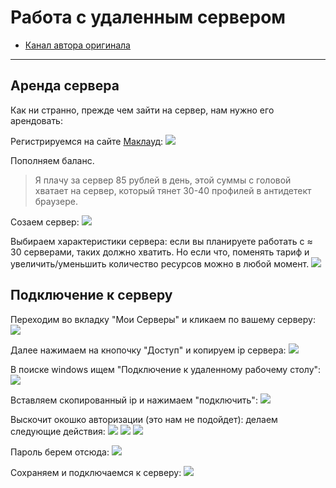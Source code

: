 # Работа с удаленным сервером
- [Канал автора оригинала](https://t.me/earlyberkut)
---

## Аренда сервера
Как ни странно, прежде чем зайти на сервер, нам нужно его арендовать:

Регистрируемся на сайте [Маклауд](https://macloud.ru/):
![](https://telegra.ph/file/f4303b44856a1360cbc5a.png)

Пополняем баланс.
> Я плачу за сервер 85 рублей в день, этой суммы с головой хватает на сервер, который тянет 30-40 профилей в антидетект браузере.

Созаем сервер:
![](https://telegra.ph/file/d82d43958a7d0f6770e59.png)
  
Выбираем характеристики сервера: если вы планируете работать с ≈ 30 серверами, таких должно хватить. Но если что, поменять тариф и увеличить/уменьшить количество ресурсов можно в любой момент.
![](https://telegra.ph/file/d41b893853c2192feb169.png)

## Подключение к серверу
Переходим во вкладку "Мои Серверы" и кликаем по вашему серверу:
![](https://telegra.ph/file/e517ce6edeaada87a0e78.png)

Далее нажимаем на кнопочку "Доступ" и копируем ip сервера:
![](https://telegra.ph/file/49f50012ebbf771a99b1a.png)  

В поиске windows ищем "Подключение к удаленному рабочему столу":
![](https://telegra.ph/file/32cc44406bebe7d712663.png)

Вставляем скопированный ip и нажимаем "подключить":
![](https://telegra.ph/file/8f3ae99413304f87766e3.png)

Выскочит окошко авторизации (это нам не подойдет): делаем следующие действия:
![](https://telegra.ph/file/81928d20e1877b1dddef7.png)
![](https://telegra.ph/file/d96c8db020c4ad9df7e4c.png)
![](https://telegra.ph/file/a15d6dabb9a307e34bd49.png)

Пароль берем отсюда:
![](https://telegra.ph/file/61181ffea0e42d077e0c4.png)

Сохраняем и подключаемся к серверу:
![](https://telegra.ph/file/1bfea7a3235983a2e0ef7.png)